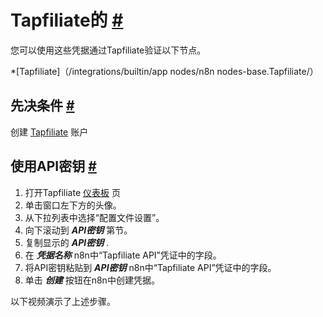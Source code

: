 


 Tapfiliate的
 [#](#tapfiliate "永久链接")
===============================================



 您可以使用这些凭据通过Tapfiliate验证以下节点。
 


*[Tapfiliate]（/integrations/builtin/app nodes/n8n nodes-base.Tapfiliate/）



 先决条件
 [#](#先决条件 "永久链接")
-----------------------------------------------------



 创建
 [Tapfiliate](https://tapfiliate.com/) 
 账户
 



 使用API密钥
 [#](#使用api键 "永久链接")
-----------------------------------------------------


1. 打开Tapfiliate
 [仪表板](https://app.tapfiliate.com/dashboard/) 
 页
2. 单击窗口左下方的头像。
3. 从下拉列表中选择“配置文件设置”。
4. 向下滚动到
 ***API密钥***
 第节。
5. 复制显示的
 ***API密钥***
 .
6. 在
 ***凭据名称***
 n8n中“Tapfiliate API”凭证中的字段。
7. 将API密钥粘贴到
 ***API密钥***
 n8n中“Tapfiliate API”凭证中的字段。
8. 单击
 ***创建***
 按钮在n8n中创建凭据。



 以下视频演示了上述步骤。
 








